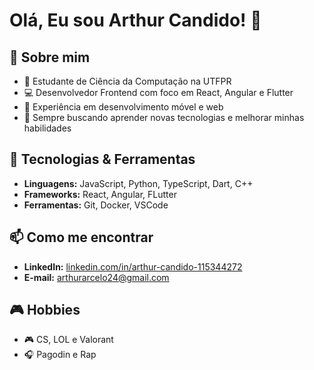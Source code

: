 # Olá, Eu sou Arthur Candido! 👋

## 🚀 Sobre mim
- 🌱 Estudante de Ciência da Computação na UTFPR
- 💻 Desenvolvedor Frontend com foco em React, Angular e Flutter
- 📱 Experiência em desenvolvimento móvel e web
- 🎯 Sempre buscando aprender novas tecnologias e melhorar minhas habilidades

## 🔧 Tecnologias & Ferramentas
- **Linguagens:** JavaScript, Python, TypeScript, Dart, C++
- **Frameworks:** React, Angular, FLutter
- **Ferramentas:** Git, Docker, VSCode

## 📫 Como me encontrar
- **LinkedIn:** [linkedin.com/in/arthur-candido-115344272](https://linkedin.com/in/arthur-candido-115344272)
- **E-mail:** [arthurarcelo24@gmail.com](mailto:arthurarcelo@gmail.com)

## 🎮 Hobbies
- 🎮 CS, LOL e Valorant
- 🎧 Pagodin e Rap
